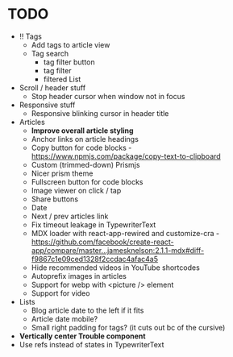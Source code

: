 # TODO

- !! Tags
  - Add tags to article view
  - Tag search
    - tag filter button
    - tag filter
    - filtered List
- Scroll / header stuff
  - Stop header cursor when window not in focus
- Responsive stuff
  - Responsive blinking cursor in header title
- Articles
  - **Improve overall article styling**
  - Anchor links on article headings
  - Copy button for code blocks - https://www.npmjs.com/package/copy-text-to-clipboard
  - Custom (trimmed-down) Prismjs
  - Nicer prism theme
  - Fullscreen button for code blocks
  - Image viewer on click / tap
  - Share buttons
  - Date
  - Next / prev articles link
  - Fix timeout leakage in TypewriterText
  - MDX loader with react-app-rewired and customize-cra - https://github.com/facebook/create-react-app/compare/master...jamesknelson:2.1.1-mdx#diff-f9867c1e09ced1328f2ccdac4afac4a5
  - Hide recommended videos in YouTube shortcodes
  - Autoprefix images in articles
  - Support for webp with \<picture /> element
  - Support for video
- Lists
  - Blog article date to the left if it fits
  - Article date mobile?
  - Small right padding for tags? (it cuts out bc of the cursive)
- **Vertically center Trouble component**
- Use refs instead of states in TypewriterText
